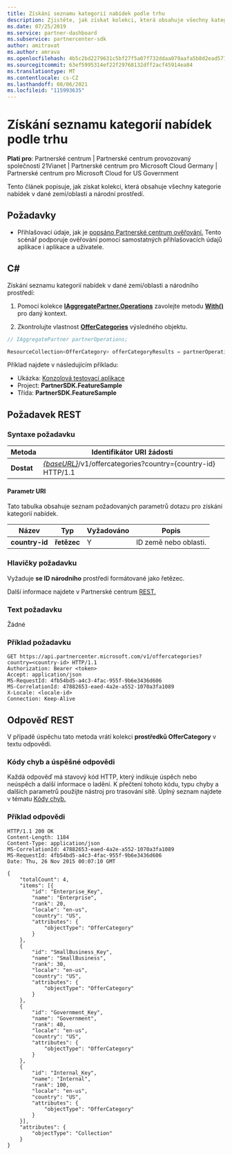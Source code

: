```yaml
---
title: Získání seznamu kategorií nabídek podle trhu
description: Zjistěte, jak získat kolekci, která obsahuje všechny kategorie nabídek v dané zemi/oblasti a národní prostředí pro všechny cloudy Microsoftu.
ms.date: 07/25/2019
ms.service: partner-dashboard
ms.subservice: partnercenter-sdk
author: amitravat
ms.author: amrava
ms.openlocfilehash: 4b5c2bd2279631c5bf27f5a07f732ddaa079aafa5b8d2ead571c3c609d65edf0
ms.sourcegitcommit: 63ef5995314ef22f29768132dff2acf45914ea84
ms.translationtype: MT
ms.contentlocale: cs-CZ
ms.lasthandoff: 08/06/2021
ms.locfileid: "115993635"
---
```

# <a name="get-a-list-of-offer-categories-by-market"></a>Získání seznamu kategorií nabídek podle trhu

**Platí pro**: Partnerské centrum | Partnerské centrum provozovaný společností 21Vianet | Partnerské centrum pro Microsoft Cloud Germany | Partnerské centrum pro Microsoft Cloud for US Government

Tento článek popisuje, jak získat kolekci, která obsahuje všechny kategorie nabídek v dané zemi/oblasti a národní prostředí.

## <a name="prerequisites"></a>Požadavky

- Přihlašovací údaje, jak je [popsáno Partnerské centrum ověřování.](partner-center-authentication.md) Tento scénář podporuje ověřování pomocí samostatných přihlašovacích údajů aplikace i aplikace a uživatele.

## <a name="c"></a>C\#

Získání seznamu kategorií nabídek v dané zemi/oblasti a národního prostředí:

1. Pomocí kolekce [**IAggregatePartner.Operations**](/dotnet/api/microsoft.store.partnercenter.iaggregatepartner) zavolejte metodu [**With()**](/dotnet/api/microsoft.store.partnercenter.iaggregatepartner.with) pro daný kontext.

2. Zkontrolujte vlastnost [**OfferCategories**](/dotnet/api/microsoft.store.partnercenter.ipartner.offercategories) výsledného objektu.

``` csharp
// IAggregatePartner partnerOperations;

ResourceCollection<OfferCategory> offerCategoryResults = partnerOperations.With(RequestContextFactory.Instance.Create()).OfferCategories.ByCountry("US").Get();
```

Příklad najdete v následujícím příkladu:

- Ukázka: [Konzolová testovací aplikace](console-test-app.md)
- Project: **PartnerSDK.FeatureSample**
- Třída: **PartnerSDK.FeatureSample**

## <a name="rest-request"></a>Požadavek REST

### <a name="request-syntax"></a>Syntaxe požadavku

| Metoda  | Identifikátor URI žádosti                                                                                  |
|---------|----------------------------------------------------------------------------------------------|
| **Dostat** | [*{baseURL}*](partner-center-rest-urls.md)/v1/offercategories?country={country-id} HTTP/1.1 |

#### <a name="uri-parameter"></a>Parametr URI

Tato tabulka obsahuje seznam požadovaných parametrů dotazu pro získání kategorií nabídek.

| Název           | Typ       | Vyžadováno | Popis            |
|----------------|------------|----------|------------------------|
| **country-id** | **řetězec** | Y        | ID země nebo oblasti. |

### <a name="request-headers"></a>Hlavičky požadavku

Vyžaduje **se ID národního** prostředí formátované jako řetězec.

Další informace najdete v Partnerské centrum [REST.](headers.md)

### <a name="request-body"></a>Text požadavku

Žádné

### <a name="request-example"></a>Příklad požadavku

```http
GET https://api.partnercenter.microsoft.com/v1/offercategories?country=<country-id> HTTP/1.1
Authorization: Bearer <token>
Accept: application/json
MS-RequestId: 4fb54bd5-a4c3-4fac-955f-9b6e3436d606
MS-CorrelationId: 47882653-eaed-4a2e-a552-1070a3fa1089
X-Locale: <locale-id>
Connection: Keep-Alive
```

## <a name="rest-response"></a>Odpověď REST

V případě úspěchu tato metoda vrátí kolekci **prostředků OfferCategory** v textu odpovědi.

### <a name="response-success-and-error-codes"></a>Kódy chyb a úspěšné odpovědi

Každá odpověď má stavový kód HTTP, který indikuje úspěch nebo neúspěch a další informace o ladění. K přečtení tohoto kódu, typu chyby a dalších parametrů použijte nástroj pro trasování sítě. Úplný seznam najdete v tématu [Kódy chyb.](error-codes.md)

### <a name="response-example"></a>Příklad odpovědi

```http
HTTP/1.1 200 OK
Content-Length: 1184
Content-Type: application/json
MS-CorrelationId: 47882653-eaed-4a2e-a552-1070a3fa1089
MS-RequestId: 4fb54bd5-a4c3-4fac-955f-9b6e3436d606
Date: Thu, 26 Nov 2015 00:07:10 GMT

{
    "totalCount": 4,
    "items": [{
        "id": "Enterprise_Key",
        "name": "Enterprise",
        "rank": 20,
        "locale": "en-us",
        "country": "US",
        "attributes": {
            "objectType": "OfferCategory"
        }
    },
    {
        "id": "SmallBusiness_Key",
        "name": "SmallBusiness",
        "rank": 30,
        "locale": "en-us",
        "country": "US",
        "attributes": {
            "objectType": "OfferCategory"
        }
    },
    {
        "id": "Government_Key",
        "name": "Government",
        "rank": 40,
        "locale": "en-us",
        "country": "US",
        "attributes": {
            "objectType": "OfferCategory"
        }
    },
    {
        "id": "Internal_Key",
        "name": "Internal",
        "rank": 100,
        "locale": "en-us",
        "country": "US",
        "attributes": {
            "objectType": "OfferCategory"
        }
    }],
    "attributes": {
        "objectType": "Collection"
    }
}
```
